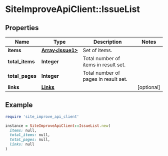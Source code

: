 # SiteImproveApiClient::IssueList

## Properties

| Name | Type | Description | Notes |
| ---- | ---- | ----------- | ----- |
| **items** | [**Array&lt;Issue1&gt;**](Issue1.md) | Set of items. |  |
| **total_items** | **Integer** | Total number of items in result set. |  |
| **total_pages** | **Integer** | Total number of pages in result set. |  |
| **links** | [**Links**](Links.md) |  | [optional] |

## Example

```ruby
require 'site_improve_api_client'

instance = SiteImproveApiClient::IssueList.new(
  items: null,
  total_items: null,
  total_pages: null,
  links: null
)
```

